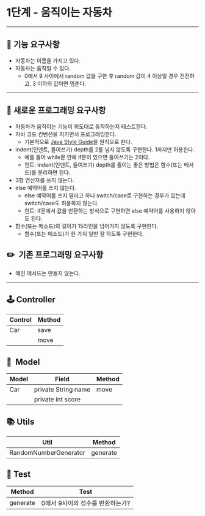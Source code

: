 # 1단계 - 움직이는 자동차

---

## **🚀 기능 요구사항**

- 자동차는 이름을 가지고 있다.
- 자동차는 움직일 수 있다.
  - 0에서 9 사이에서 random 값을 구한 후 random 값이 4 이상일 경우 전진하고, 3 이하의 값이면 멈춘다.

---

## **🎯 새로운 프로그래밍 요구사항**

- 자동차가 움직이는 기능이 의도대로 동작하는지 테스트한다.
- 자바 코드 컨벤션을 지키면서 프로그래밍한다.
  - 기본적으로 [Java Style Guide](https://github.com/woowacourse/woowacourse-docs/tree/master/styleguide/java)을 원칙으로 한다.
- indent(인덴트, 들여쓰기) depth를 2를 넘지 않도록 구현한다. 1까지만 허용한다.
  - 예를 들어 while문 안에 if문이 있으면 들여쓰기는 2이다.
  - 힌트: indent(인덴트, 들여쓰기) depth를 줄이는 좋은 방법은 함수(또는 메서드)를 분리하면 된다.
- 3항 연산자를 쓰지 않는다.
- else 예약어를 쓰지 않는다.
  - else 예약어를 쓰지 말라고 하니 switch/case로 구현하는 경우가 있는데 switch/case도 허용하지 않는다.
  - 힌트: if문에서 값을 반환하는 방식으로 구현하면 else 예약어를 사용하지 않아도 된다.
- 함수(또는 메소드)의 길이가 15라인을 넘어가지 않도록 구현한다.
  - 함수(또는 메소드)가 한 가지 일만 잘 하도록 구현한다.

## **✏️  기존 프로그래밍 요구사항**

- 메인 메서드는 만들지 않는다.

---

## 🕹️ Controller

| Control | Method |
| --- |--------|
| Car | save   |
|  | move   |

## 🚗  Model

| Model | Field               | Method |
|-------|---------------------|-------|
| Car   | private String name | move  |
|       | private int score   |       |

## **📚 Utils**

| Util | Method |
| --- | --- |
| RandomNumberGenerator | generate |


## **🧪 Test**

| Method   | Test                |
|----------|---------------------|
| generate | 0에서 9사이의 정수를 반환하는가? |

